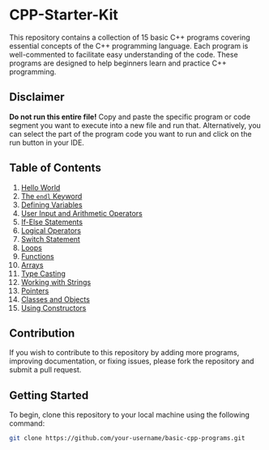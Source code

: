 # CPP-Starter-Kit

This repository contains a collection of 15 basic C++ programs covering essential concepts of the C++ programming language. Each program is well-commented to facilitate easy understanding of the code. These programs are designed to help beginners learn and practice C++ programming.

## Disclaimer

**Do not run this entire file!** Copy and paste the specific program or code segment you want to execute into a new file and run that. Alternatively, you can select the part of the program code you want to run and click on the run button in your IDE.

## Table of Contents

1. [Hello World](#hello-world)
2. [The `endl` Keyword](#the-endl-keyword)
3. [Defining Variables](#defining-variables)
4. [User Input and Arithmetic Operators](#user-input-and-arithmetic-operators)
5. [If-Else Statements](#if-else-statements)
6. [Logical Operators](#logical-operators)
7. [Switch Statement](#switch-statement)
8. [Loops](#loops)
9. [Functions](#functions)
10. [Arrays](#arrays)
11. [Type Casting](#type-casting)
12. [Working with Strings](#working-with-strings)
13. [Pointers](#pointers)
14. [Classes and Objects](#classes-and-objects)
15. [Using Constructors](#using-constructors)

## Contribution
If you wish to contribute to this repository by adding more programs, improving documentation, or fixing issues, please fork the repository and submit a pull request.

## Getting Started

To begin, clone this repository to your local machine using the following command:

```bash
git clone https://github.com/your-username/basic-cpp-programs.git
